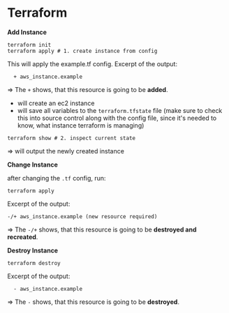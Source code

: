 # Terraform

**Add Instance**

```
terraform init
terraform apply # 1. create instance from config
```

This will apply the example.tf config.
Excerpt of the output:

```
  + aws_instance.example
```

=> The `+` shows, that this resource is going to be **added**.

- will create an ec2 instance
- will save all variables to the `terraform.tfstate` file (make sure to check this into source control along with the config file, since it's needed to know, what instance terraform is managing)

```
terraform show # 2. inspect current state
```

=> will output the newly created instance

**Change Instance**

after changing the `.tf` config, run:

```
terraform apply
```

Excerpt of the output:

```
-/+ aws_instance.example (new resource required)
```

=> The `-/+` shows, that this resource is going to be **destroyed and recreated**.

**Destroy Instance**

```
terraform destroy
```

Excerpt of the output:

```
  - aws_instance.example
```

=> The `-` shows, that this resource is going to be **destroyed**.
